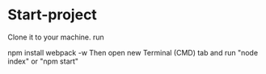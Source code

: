 # Start-project 
Clone it to your machine. run

npm install
webpack -w
Then open new Terminal (CMD) tab and run "node index" or "npm start"
